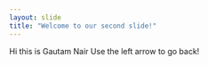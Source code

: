 ```yaml
---
layout: slide
title: "Welcome to our second slide!"
---
```

Hi this is Gautam Nair
Use the left arrow to go back!
